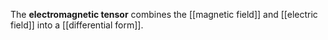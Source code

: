 The **electromagnetic tensor** combines the [[magnetic field]] and [[electric field]] into a [[differential form]].
